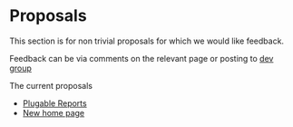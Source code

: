 # Proposals

This section is for non trivial proposals for which we would like feedback.

Feedback can be via comments on the relevant page or posting to [dev group](https://groups.google.com/group/zaproxy-develop)

The current proposals
  * [Plugable Reports](ProposalPlugableReports)
  * [New home page](NewHomePage)